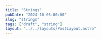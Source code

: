 ```yaml
---
title: "Strings"
pubDate: "2024-10-05:00:00"
slug: "strings"
tags: ["draft", "string"]
layout: "../../layouts/PostLayout.astro"
---
```


